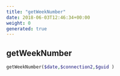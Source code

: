 ```yaml
---
title: "getWeekNumber"
date: 2018-06-03T12:46:34+00:00
weight: 0
generated: true
---
```


## getWeekNumber



```php
getWeekNumber($date,$connection2,$guid )
```






